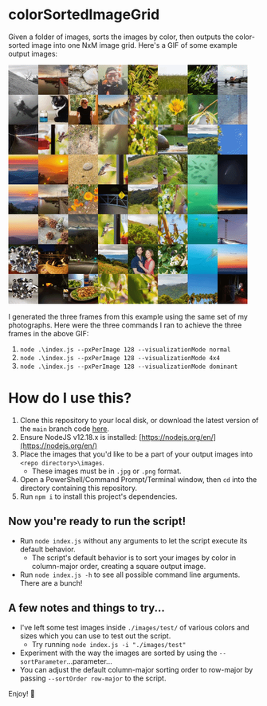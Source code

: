 # colorSortedImageGrid
Given a folder of images, sorts the images by color, then outputs the color-sorted image into one NxM image grid. Here's a GIF of some example output images:

![Example Output Image](exampleOutput.gif)

I generated the three frames from this example using the same set of my photographs. Here were the three commands I ran to achieve the three frames in the above GIF:
1. `node .\index.js --pxPerImage 128 --visualizationMode normal`
2. `node .\index.js --pxPerImage 128 --visualizationMode 4x4`
3. `node .\index.js --pxPerImage 128 --visualizationMode dominant`

# How do I use this?
1. Clone this repository to your local disk, or download the latest version of the `main` branch code [here](https://github.com/zfox23/colorSortedImageGrid/archive/main.zip).
2. Ensure NodeJS v12.18.x is installed: [https://nodejs.org/en/](https://nodejs.org/en/)
3. Place the images that you'd like to be a part of your output images into `<repo directory>\images`.
    - These images must be in `.jpg` or `.png` format.
4. Open a PowerShell/Command Prompt/Terminal window, then `cd` into the directory containing this repository.
5. Run `npm i` to install this project's dependencies.

## Now you're ready to run the script!
- Run `node index.js` without any arguments to let the script execute its default behavior.
    - The script's default behavior is to sort your images by color in column-major order, creating a square output image.
- Run `node index.js -h` to see all possible command line arguments. There are a bunch!

## A few notes and things to try...
- I've left some test images inside `./images/test/` of various colors and sizes which you can use to test out the script.
    - Try running `node index.js -i "./images/test"`
- Experiment with the way the images are sorted by using the `--sortParameter`...parameter...
- You can adjust the default column-major sorting order to row-major by passing `--sortOrder row-major` to the script.

Enjoy! 💖